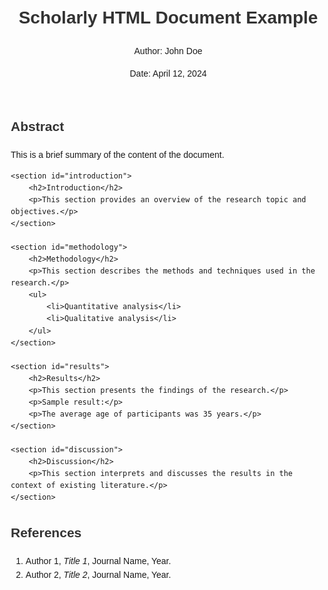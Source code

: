 <!DOCTYPE html>
<html lang="en">
<head>
    <meta charset="UTF-8">
    <meta name="viewport" content="width=device-width, initial-scale=1.0">
    <title>Scholarly HTML Document</title>
    <style>
        body {
            font-family: Arial, sans-serif;
            line-height: 1.6;
            margin: 20px;
        }
        h1, h2, h3 {
            color: #333;
        }
        p {
            margin-bottom: 10px;
        }
    </style>
</head>
<body>

<header>
    <h1>Scholarly HTML Document Example</h1>
    <p>Author: John Doe</p>
    <p>Date: April 12, 2024</p>
</header>

<main>
    <section id="abstract">
        <h2>Abstract</h2>
        <p>This is a brief summary of the content of the document.</p>
    </section>

    <section id="introduction">
        <h2>Introduction</h2>
        <p>This section provides an overview of the research topic and objectives.</p>
    </section>

    <section id="methodology">
        <h2>Methodology</h2>
        <p>This section describes the methods and techniques used in the research.</p>
        <ul>
            <li>Quantitative analysis</li>
            <li>Qualitative analysis</li>
        </ul>
    </section>

    <section id="results">
        <h2>Results</h2>
        <p>This section presents the findings of the research.</p>
        <p>Sample result:</p>
        <p>The average age of participants was 35 years.</p>
    </section>

    <section id="discussion">
        <h2>Discussion</h2>
        <p>This section interprets and discusses the results in the context of existing literature.</p>
    </section>
</main>

<footer>
    <section id="references">
        <h2>References</h2>
        <ol>
            <li>Author 1, <i>Title 1</i>, Journal Name, Year.</li>
            <li>Author 2, <i>Title 2</i>, Journal Name, Year.</li>
        </ol>
    </section>
</footer>

</body>
</html>
